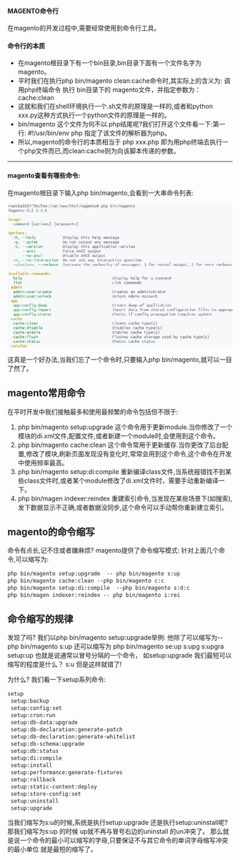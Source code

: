 #### MAGENTO命令行

在magento的开发过程中,需要经常使用到命令行工具。

#### 命令行的本质

- 在magento根目录下有一个bin目录,bin目录下面有一个文件名字为magento。
- 平时我们在执行php bin/magento clean:cache命令时,其实际上的含义为:
  调用php终端命令 执行 bin目录下的 magento文件，并指定参数为：cache:clean
- 这就和我们在shell环境执行一个.sh文件的原理是一样的,或者和python xxx.py这种方式执行一个python文件的原理是一样的。
- bin/magento 这个文件为何不以.php结尾呢?我们打开这个文件看一下:第一行: #!/usr/bin/env php
  指定了该文件的解析器为php。
- 所以,magento的命令行的本质相当于 php xxx.php 即为用php终端去执行一个php文件而已,而clean:cache则为向该脚本传递的参数。

------

#### magento查看有哪些命令:

在magento根目录下输入php bin/magento,会看到一大串命令列表:

![](images/11.webp)

这真是一个好办法,当我们忘了一个命令时,只要输入php bin/magento,就可以一目了然了。

## magento常用命令

在平时开发中我们接触最多和使用最频繁的命令包括但不限于:

1. php bin/magento setup:upgrade
   这个命令用于更新module.当你修改了一个模块的di.xml文件,配置文件,或者新建一个module时,会使用到这个命令。
2. php bin/magento cache:clean
   这个命令常用于更新缓存.当你更改了后台配置,修改了模块,刷新页面发现没有变化时,常常会用到这个命令,这个命令在开发中使用频率最高。
3. php bin/magento setup:di:compile
   重新编译class文件,当系统报错找不到某些class文件时,或者某个module修改了di.xml文件时，需要手动重新编译一下。
4. php bin/magen indexer:reindex
   重建索引命令,当发现在某些场景下(如搜索),发下数据显示不正确,或者数据没同步,这个命令可以手动帮你重新建立索引。

## magento的命令缩写

命令有点长,记不住或者嫌麻烦?
magento提供了命令缩写模式:
针对上面几个命令,可以缩写为:

```
php bin/magento setup:upgrade  -- php bin/magento s:up
php bin/magento cache:clean --php bin/magento c:c
php bin/magento setup:di:compile  --php bin/magento s:d:c
php bin/magen indexer:reindex -- php bin/magento i:rei
```

## 命令缩写的规律

发现了吗?
我们以php bin/magento setup:upgrade举例:
他除了可以缩写为-- php bin/magento s:up
还可以缩写为 php bin/magento se:up s:upg s:upgra setup:up
也就是说通常以冒号分隔的一个命令，
如setup:upgrade
我们最短可以缩写的程度是什么？
s:u
但是这样就错了!

为什么?
我们看一下setup系列命令:

```
setup
 setup:backup                           
 setup:config:set                       
 setup:cron:run                         
 setup:db-data:upgrade                  
 setup:db-declaration:generate-patch    
 setup:db-declaration:generate-whitelist
 setup:db-schema:upgrade                
 setup:db:status                        
 setup:di:compile                       
 setup:install                          
 setup:performance:generate-fixtures    
 setup:rollback                         
 setup:static-content:deploy            
 setup:store-config:set                 
 setup:uninstall                        
 setup:upgrade  
```

当我们缩写为s:u的时候,系统是执行setup:upgrade 还是执行setup:uninstall呢?
那我们缩写为s:up 的时候 up就不再与冒号右边的uninstall 的un冲突了。
那么就是说一个命令的最小可以缩写的字母,只要保证不与其它命令的单词字母缩写冲突的最小单位 就是最短的缩写了。
